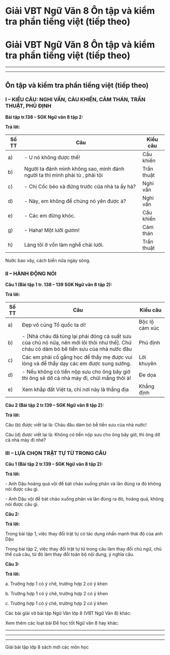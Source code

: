 # Giải VBT Ngữ Văn 8 Ôn tập và kiểm tra phần tiếng việt (tiếp theo)

# Giải VBT Ngữ Văn 8 Ôn tập và kiểm tra phần tiếng việt (tiếp theo)

* * *

* * *

## Ôn tập và kiểm tra phần tiếng việt (tiếp theo)

### I – KIỂU CÂU: NGHI VẤN, CÀU KHIẾN, CẢM THÁN, TRẦN THUẬT, PHỦ ĐỊNH

**Bài tập tr.138 – SGK Ngữ văn 8 tập 2:**

**Trả lời:**

Số TT | Câu | Kiểu câu   
---|---|---  
a) | \- U nó không được thế!|  Cầu khiến   
b) | Người ta đánh mình không sao, mình đánh người ta thì mình phải tù , phải tội | Trần thuật   
c)|  \- Chị Cốc béo xà đứng trước cửa nhà ta ấy hả? | Nghi vấn   
d) | \- Này, em không để chúng nó yên được à? | Nghi vấn   
e) | \- Các em đừng khóc. | Cầu khiến   
g) | \- Haha! Một lưỡi gươm!|  Cảm thán   
h)|  Làng tôi ở vốn làm nghề chài lưới. |  Trần thuật   
Nước bao vây, cách biển nửa ngày sông.   
  
### II – HÀNH ĐỘNG NÓI

**Câu 1 (Bài tập 1 tr. 138 – 139 SGK Ngữ văn 8 tập 2):**

**Trả lời:**

Số TT | Câu | Kiểu câu   
---|---|---  
a) | Đẹp vô cũng Tổ quốc ta ơi! | Bộc lộ cảm xúc   
b) | \- [Nhà cháu đã túng lại phải đóng cả suất sưu của chú nó nữa, nên mới lôi thôi như thế]. Chứ cháu có dám bỏ bê tiền sưu của nhà nước đâu|  Phủ định   
c) | Các em phải cố gắng học để thầy mẹ được vui lòng và để thầy dạy các em được sung sướng. | Lời khuyên   
d) | \- Nếu không có tiền nộp sưu cho ông bây giờ thì ông sẽ dỡ cả nhà mày đi, chửi mắng thôi à! | Đe dọa   
e) | Xem khắp đất Việt ta, chỉ nơi này là thắng địa | Khẳng định   
  
**Câu 2 (Bài tập 2 tr.139 – SGK Ngữ văn 8 tập 2):**

**Trả lời:**

Câu (b) được viết lại là: Cháu đâu dám bỏ bễ tiền sưu của nhà nước! 

Câu (d) được viết lại là: Không có tiền nộp sưu cho ông bây giờ, thì ông dỡ cả nhà mày đi nhé? 

### III – LỰA CHỌN TRẬT TỰ TỪ TRONG CÂU

**Câu 1 (Bài tập 2 tr.139 – SGK Ngữ văn 8 tập 2):**

**Trả lời:**

\- Anh Dậu hoảng quá vội để bát cháo xuống phản và lăn đùng ra đó không nói được câu gì. 

\- Anh Dậu vội để bát cháo xuống phản và lăn đùng ra đó, hoảng quá, không nói được câu gì. 

**Câu 2:**

**Trả lời:**

Trong bài tập 1, việc thay đổi trật tự có tác dụng nhấn mạnh thái độ của anh Dậu 

Trong bài tập 2, việc thay đổi trật tự từ trong câu làm thay đổi chủ ngữ, chủ thế cuả câu, từ đó làm thay đổi toàn bộ nội dung, ý nghĩa câu. 

**Câu 3:**

**Trả lời:**

a. Trường hợp 1 có ý chê, trường hợp 2 có ý khen 

b. Trường hợp 1 có ý chê, trường hợp 2 có ý khen 

c. Trường hợp 1 có ý chê, trường hợp 2 có ý khen 

Các bài giải vở bài tập Ngữ Văn lớp 8 (VBT Ngữ Văn 8) khác:

Xem thêm các loạt bài Để học tốt Ngữ văn 8 hay khác:

* * *

* * *

* * *

Giải bài tập lớp 8 sách mới các môn học
